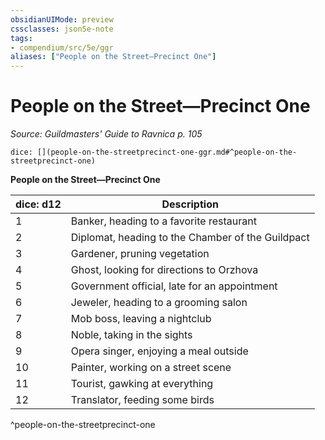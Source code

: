 ```yaml
---
obsidianUIMode: preview
cssclasses: json5e-note
tags:
- compendium/src/5e/ggr
aliases: ["People on the Street—Precinct One"]
---
```

# People on the Street—Precinct One
*Source: Guildmasters' Guide to Ravnica p. 105* 

`dice: [](people-on-the-streetprecinct-one-ggr.md#^people-on-the-streetprecinct-one)`

**People on the Street—Precinct One**

| dice: d12 | Description |
|-----------|-------------|
| 1 | Banker, heading to a favorite restaurant |
| 2 | Diplomat, heading to the Chamber of the Guildpact |
| 3 | Gardener, pruning vegetation |
| 4 | Ghost, looking for directions to Orzhova |
| 5 | Government official, late for an appointment |
| 6 | Jeweler, heading to a grooming salon |
| 7 | Mob boss, leaving a nightclub |
| 8 | Noble, taking in the sights |
| 9 | Opera singer, enjoying a meal outside |
| 10 | Painter, working on a street scene |
| 11 | Tourist, gawking at everything |
| 12 | Translator, feeding some birds |
^people-on-the-streetprecinct-one